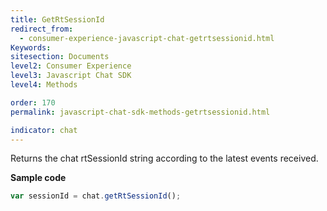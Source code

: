 ```yaml
---
title: GetRtSessionId
redirect_from:
  - consumer-experience-javascript-chat-getrtsessionid.html
Keywords:
sitesection: Documents
level2: Consumer Experience
level3: Javascript Chat SDK
level4: Methods

order: 170
permalink: javascript-chat-sdk-methods-getrtsessionid.html

indicator: chat
---
```


Returns the chat rtSessionId string according to the latest events received.

**Sample code**

```javascript
var sessionId = chat.getRtSessionId();
```
